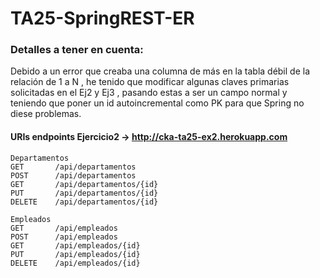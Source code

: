 # TA25-SpringREST-ER
### Detalles a tener en cuenta:

Debido a un error que creaba una columna de más en la tabla débil de la relación de 1 a N , he tenido que modificar algunas claves primarias solicitadas en el Ej2 y Ej3 , pasando estas a ser un campo normal y teniendo que poner un id autoincremental como PK para que Spring no diese problemas.

#### URIs endpoints Ejercicio2 -> http://cka-ta25-ex2.herokuapp.com
```
Departamentos
GET       /api/departamentos
POST      /api/departamentos
GET       /api/departamentos/{id}
PUT       /api/departamentos/{id}
DELETE    /api/departamentos/{id}

Empleados
GET       /api/empleados
POST      /api/empleados
GET       /api/empleados/{id}
PUT       /api/empleados/{id}
DELETE    /api/empleados/{id}
```
